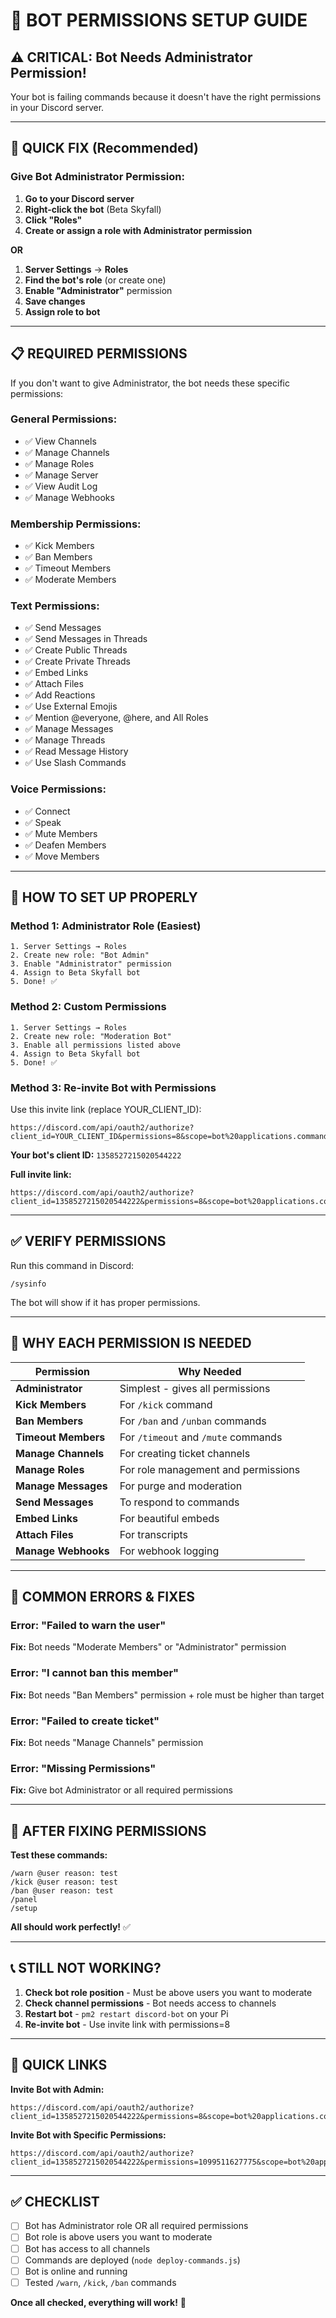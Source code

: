# 🔐 BOT PERMISSIONS SETUP GUIDE

## ⚠️ CRITICAL: Bot Needs Administrator Permission!

Your bot is failing commands because it doesn't have the right permissions in your Discord server.

---

## 🚀 QUICK FIX (Recommended)

### **Give Bot Administrator Permission:**

1. **Go to your Discord server**
2. **Right-click the bot** (Beta Skyfall)
3. **Click "Roles"**
4. **Create or assign a role with Administrator permission**

**OR**

1. **Server Settings** → **Roles**
2. **Find the bot's role** (or create one)
3. **Enable "Administrator"** permission
4. **Save changes**
5. **Assign role to bot**

---

## 📋 REQUIRED PERMISSIONS

If you don't want to give Administrator, the bot needs these specific permissions:

### **General Permissions:**
- ✅ View Channels
- ✅ Manage Channels
- ✅ Manage Roles
- ✅ Manage Server
- ✅ View Audit Log
- ✅ Manage Webhooks

### **Membership Permissions:**
- ✅ Kick Members
- ✅ Ban Members
- ✅ Timeout Members
- ✅ Moderate Members

### **Text Permissions:**
- ✅ Send Messages
- ✅ Send Messages in Threads
- ✅ Create Public Threads
- ✅ Create Private Threads
- ✅ Embed Links
- ✅ Attach Files
- ✅ Add Reactions
- ✅ Use External Emojis
- ✅ Mention @everyone, @here, and All Roles
- ✅ Manage Messages
- ✅ Manage Threads
- ✅ Read Message History
- ✅ Use Slash Commands

### **Voice Permissions:**
- ✅ Connect
- ✅ Speak
- ✅ Mute Members
- ✅ Deafen Members
- ✅ Move Members

---

## 🔧 HOW TO SET UP PROPERLY

### **Method 1: Administrator Role (Easiest)**

```
1. Server Settings → Roles
2. Create new role: "Bot Admin"
3. Enable "Administrator" permission
4. Assign to Beta Skyfall bot
5. Done! ✅
```

### **Method 2: Custom Permissions**

```
1. Server Settings → Roles
2. Create new role: "Moderation Bot"
3. Enable all permissions listed above
4. Assign to Beta Skyfall bot
5. Done! ✅
```

### **Method 3: Re-invite Bot with Permissions**

Use this invite link (replace YOUR_CLIENT_ID):

```
https://discord.com/api/oauth2/authorize?client_id=YOUR_CLIENT_ID&permissions=8&scope=bot%20applications.commands
```

**Your bot's client ID:** `1358527215020544222`

**Full invite link:**
```
https://discord.com/api/oauth2/authorize?client_id=1358527215020544222&permissions=8&scope=bot%20applications.commands
```

---

## ✅ VERIFY PERMISSIONS

Run this command in Discord:
```
/sysinfo
```

The bot will show if it has proper permissions.

---

## 🎯 WHY EACH PERMISSION IS NEEDED

| Permission | Why Needed |
|------------|------------|
| **Administrator** | Simplest - gives all permissions |
| **Kick Members** | For `/kick` command |
| **Ban Members** | For `/ban` and `/unban` commands |
| **Timeout Members** | For `/timeout` and `/mute` commands |
| **Manage Channels** | For creating ticket channels |
| **Manage Roles** | For role management and permissions |
| **Manage Messages** | For purge and moderation |
| **Send Messages** | To respond to commands |
| **Embed Links** | For beautiful embeds |
| **Attach Files** | For transcripts |
| **Manage Webhooks** | For webhook logging |

---

## 🚨 COMMON ERRORS & FIXES

### **Error: "Failed to warn the user"**
**Fix:** Bot needs "Moderate Members" or "Administrator" permission

### **Error: "I cannot ban this member"**
**Fix:** Bot needs "Ban Members" permission + role must be higher than target

### **Error: "Failed to create ticket"**
**Fix:** Bot needs "Manage Channels" permission

### **Error: "Missing Permissions"**
**Fix:** Give bot Administrator or all required permissions

---

## 🎉 AFTER FIXING PERMISSIONS

**Test these commands:**
```
/warn @user reason: test
/kick @user reason: test
/ban @user reason: test
/panel
/setup
```

**All should work perfectly!** ✅

---

## 📞 STILL NOT WORKING?

1. **Check bot role position** - Must be above users you want to moderate
2. **Check channel permissions** - Bot needs access to channels
3. **Restart bot** - `pm2 restart discord-bot` on your Pi
4. **Re-invite bot** - Use invite link with permissions=8

---

## 🔗 QUICK LINKS

**Invite Bot with Admin:**
```
https://discord.com/api/oauth2/authorize?client_id=1358527215020544222&permissions=8&scope=bot%20applications.commands
```

**Invite Bot with Specific Permissions:**
```
https://discord.com/api/oauth2/authorize?client_id=1358527215020544222&permissions=1099511627775&scope=bot%20applications.commands
```

---

## ✅ CHECKLIST

- [ ] Bot has Administrator role OR all required permissions
- [ ] Bot role is above users you want to moderate
- [ ] Bot has access to all channels
- [ ] Commands are deployed (`node deploy-commands.js`)
- [ ] Bot is online and running
- [ ] Tested `/warn`, `/kick`, `/ban` commands

**Once all checked, everything will work!** 🚀
